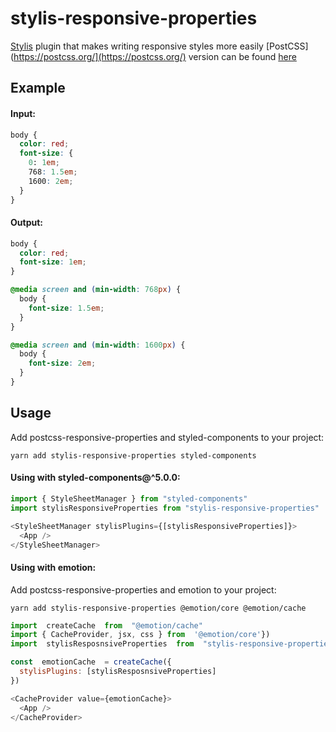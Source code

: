 # stylis-responsive-properties

[Stylis](https://stylis.js.org/) plugin that makes writing responsive styles more easily
[PostCSS](https://postcss.org/](https://postcss.org/) version can be found [here](https://github.com/alexandr-solovyov/postcss-responsive-properties)

## Example
#### Input:
```css
body {
  color: red;
  font-size: {
    0: 1em;
    768: 1.5em;
    1600: 2em;
  }
}

```


#### Output:
```css
body {
  color: red;
  font-size: 1em;
}

@media screen and (min-width: 768px) {
  body {
    font-size: 1.5em;
  }
}

@media screen and (min-width: 1600px) {
  body {
    font-size: 2em;
  }
}
```

## Usage

Add postcss-responsive-properties and styled-components to your project:
```
yarn add stylis-responsive-properties styled-components
```

#### Using with styled-components@^5.0.0:
```js
import { StyleSheetManager } from "styled-components"
import stylisResponsiveProperties from "stylis-responsive-properties"

<StyleSheetManager stylisPlugins={[stylisResponsiveProperties]}>  
  <App />  
</StyleSheetManager>
```

#### Using with emotion:
Add postcss-responsive-properties and emotion to your project:
```
yarn add stylis-responsive-properties @emotion/core @emotion/cache
```

```js
import  createCache  from  "@emotion/cache"
import { CacheProvider, jsx, css } from  '@emotion/core'})
import  stylisResposnsiveProperties  from  "stylis-responsive-properties"

const  emotionCache  = createCache({
  stylisPlugins: [stylisResposnsiveProperties]
})

<CacheProvider value={emotionCache}>
  <App />
</CacheProvider>
```
